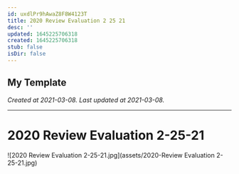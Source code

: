 ```yaml
---
id: uxdlPr9hAwaZ8F8W4123T
title: 2020 Review Evaluation 2 25 21
desc: ''
updated: 1645225706318
created: 1645225706318
stub: false
isDir: false
---
```

My Template
---

_Created at 2021-03-08._
_Last updated at 2021-03-08._




---

# 2020 Review Evaluation 2-25-21


![2020 Review Evaluation 2-25-21.jpg](assets/2020-Review Evaluation 2-25-21.jpg)

